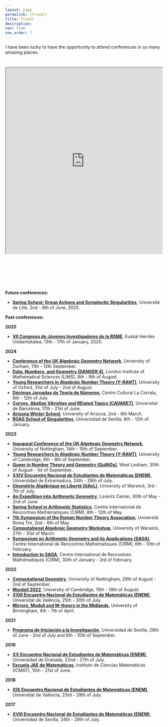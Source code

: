 ```yaml
---
layout: page
permalink: /travel/
title: Travel
description:
nav: true
nav_order: 7
---
```


I have been lucky to have the opportunity to attend conferences in so many amazing places:

<div style="padding-bottom: 100px; padding-top: 25px;">
<iframe src="https://www.google.com/maps/d/u/0/embed?mid=1Ncw7Nk53230Ksm88iNadywhDT4TyXOY&ehbc=2E312F&noprof=1" width='100%' height='600px'></iframe>
</div>
<!--
```geojson
{"type":"FeatureCollection","features":[{"type":"Feature","properties":{"name":"Young Researchers in Algebraic Number Theory","marker-size":"medium","marker-symbol":"circle-stroked","popupContent":"University of Oxford","color":"#0022a8"},"geometry":{"coordinates":[-1.2618500000021982,51.76008282885644],"type":"Point"},"id":0},{"type":"Feature","properties":{"name":"Arizona Winter School","marker-size":"medium","marker-symbol":"circle-stroked","color":"#0022a8"},"geometry":{"coordinates":[-110.9532087288355,32.22941638640397],"type":"Point"},"id":1},{"type":"Feature","properties":{"name":"RGAS School of Singularities","marker-size":"medium","marker-symbol":"circle-stroked","color":"#0022a8"},"geometry":{"coordinates":[-5.9873032711618634,37.359047263899924],"type":"Point"},"id":2},{"type":"Feature","properties":{"name":"Inaugural Conference of the UK Algebraic Geometry Network","marker-size":"medium","marker-symbol":"circle-stroked","color":"#0022a8"},"geometry":{"coordinates":[-1.1922857288347188,52.94054576716863],"type":"Point"},"id":3},{"type":"Feature","properties":{"name":"Young Researchers in Algebraic Number Theory","marker-size":"medium","marker-symbol":"circle-stroked","color":"#0022a8"},"geometry":{"coordinates":[0.10292962069397049,52.20961825190716],"type":"Point"},"id":4},{"type":"Feature","properties":{"name":"Queer in Number Theory and Geometry","marker-size":"medium","marker-symbol":"circle-stroked","color":"#0022a8"},"geometry":{"coordinates":[0.7267890182767189,52.72119333656332],"type":"Point"},"id":5},{"type":"Feature","properties":{"name":"Géometrie Algébrique en Liberté","marker-size":"medium","marker-symbol":"circle-stroked","color":"#0022a8"},"geometry":{"coordinates":[-1.5597556555200924,52.384145529324826],"type":"Point"},"id":6},{"type":"Feature","properties":{"name":"An Expedition into Arithmetic Geometry","marker-size":"medium","marker-symbol":"circle-stroked","color":"#0022a8"},"geometry":{"coordinates":[4.458037809619668,52.16885195358776],"type":"Point"},"id":7},{"type":"Feature","properties":{"name":"Spring School in Arithmetic Statistics","marker-size":"medium","marker-symbol":"circle-stroked","color":"#0022a8"},"geometry":{"coordinates":[5.443061613864899,43.22995736383319],"type":"Point"},"id":8},{"type":"Feature","properties":{"name":"7th Symposium of the Roman Number Theory Association","marker-size":"medium","marker-symbol":"circle-stroked","color":"#0022a8"},"geometry":{"coordinates":[12.49025405080991,41.89446931595731],"type":"Point"},"id":9},{"type":"Feature","properties":{"name":"Mirrors, Moduli and M-theory in the Midlands","marker-size":"medium","marker-symbol":"circle-stroked","color":"#0022a8"},"geometry":{"coordinates":[-1.9304701360220236,52.449141765822276],"type":"Point"},"id":10},{"type":"Feature","properties":{"name":"Data, Numbers, and Geometry","marker-size":"medium","marker-symbol":"circle-stroked","popupContent":"","color":"#0022a8"},"geometry":{"coordinates":[-0.14255996423071338,51.509781028382235],"type":"Point"},"id":11},{"type":"Feature","properties":{"name":"Décimas Jornadas de Teoría de Números","marker-size":"medium","marker-symbol":"circle-stroked","color":"#0022a8"},"geometry":{"coordinates":[-3.708341818941733,40.408083579644796],"type":"Point"},"id":12},{"type":"Feature","properties":{"name":"This is where I am from!","marker-size":"medium","marker-symbol":"star","color":"#fff700"},"geometry":{"coordinates":[-5.6640983288122015,40.96499572480465],"type":"Point"},"id":13},{"type":"Feature","properties":{"name":"Curves, Abelian VArieties and RElated Topics","marker-size":"medium","marker-symbol":"circle-stroked","color":"#0022a8"},"geometry":{"coordinates":[2.163737813491281,41.38661802473777],"type":"Point"},"id":14}]}
```
Let's try a second map:
<iframe width='100%' height='400px' src="https://api.mapbox.com/styles/v1/alvarogohe/cm02jda1d00b101ph2zkxc3yr.html?title=false&access_token=pk.eyJ1IjoiYWx2YXJvZ29oZSIsImEiOiJjbTAyajlobXYwMXczMmpxbDdzcjJmaWd3In0.jA3FKCULSm6xzs4zw6cgKA&zoomwheel=false#4.73/40.01/4.09" title="Travelling Conference" style="border:none;"></iframe>
**These are the conferences I am planning to attend next:**
-->

**Future conferences:**

<ul>
<li><a style="font-weight:bold" href="https://www.mathconf.org/gass2025">Spring School: Group Actions and Symplectic Singularities</a>, Université de Lille, 2nd - 6th of June, 2025.</li>
</ul>

**Past conferences:**

**2025**

<ul>
<li><a style="font-weight:bold" href="https://jovenes2025.rsme.es/index.html">VII Congreso de Jóvenes Investigadores de la RSME</a>, Euskal Herriko Unibertsitatea, 13th - 17th of January, 2025.</li>
</ul>

**2024**

<ul>
<li><a style="font-weight:bold" href="https://www.ukagnetwork.org/past-activities/durham-september-2024">Conference of the UK Algebraic Geometry Network</a>, University of Durham, 11th - 12th September.</li>
<li><a style="font-weight:bold" href="https://sites.google.com/view/danger4workshop">Data, Numbers, and Geometry (DANGER 4)</a>, London Institute of Mathematical Sciences (LIMS), 8th - 9th of August.</li>
<li><a style="font-weight:bold" href="https://y-rant.github.io/">Young Researchers in Algebraic Number Theory (Y-RANT)</a>, University of Oxford, 31st of July - 2nd of August.</li>
<li><a style="font-weight:bold" href="https://www.icmat.es/es/actualidad/09-07-24-2/">Décimas Jornadas de Teoría de Números</a>, Centro Cultural La Corrala, 8th - 12th of July.</li>
<li><a style="font-weight:bold" href="http://emiliano.ambrosi.perso.math.cnrs.fr/CAVARETpage/Cavaretmain.html">Curves, Abelian VArieties and RElated Topics (CAVARET)</a>, Universitat de Barcelona, 17th - 21st of June.</li>
<li><a style="font-weight:bold" href="https://swc-math.github.io/aws/2024/index.html">Arizona Winter School</a>, University of Arizona, 2nd - 6th March.</li>
<li><a style="font-weight:bold" href="https://sites.google.com/view/sevillargas/rgas-sevilla">RGAS School of Singularities</a>, Universidad de Sevilla, 8th - 12th of January.</li>
</ul>

**2023**

<ul>
<li><a style="font-weight:bold" href="https://www.ukagnetwork.org/past-activities/nottingham-september-2023">Inaugural Conference of the UK Algebraic Geometry Network</a>, University of Nottingham, 14th - 15th of September.</li>
<li><a style="font-weight:bold" href="https://y-rant.github.io/historic/YRANT5/">Young Researchers in Algebraic Number Theory (Y-RANT)</a>, University of Cambridge, 6th - 8th of September.</li>
<li><a style="font-weight:bold" href="https://quings-workshop.github.io/2023/">Queer in Number Theory and Geometry (QuINGs)</a>, West Lexham, 30th of August - 1st of September.</li>
<li><a style="font-weight:bold" href="https://enem.anem.es/2023/">XXIV Encuentro Nacional de Estudiantes de Matemáticas (ENEM)</a>, Universidad de Extremadura, 24th - 29th of July.</li>
<li><a style="font-weight:bold" href="https://sites.google.com/view/gaelxxx/home">Géométrie Algébrique en Liberté (GAeL)</a>, University of Warwick, 3rd - 7th of July.</li>
<li><a style="font-weight:bold" href="https://www.lorentzcenter.nl/an-expedition-into-arithmetic-geometry.html">An Expedition into Arithmetic Geometry</a>, Lorentz Center, 30th of May - 2nd of June.</li>
<li><a style="font-weight:bold" href="https://conferences.cirm-math.fr/2679.html">Spring School in Arithmetic Statistics</a>, Centre International de Rencontres Mathématiques (CIRM), 8th - 12th of May.</li>
<li><a style="font-weight:bold" href="http://www.rnta.eu/7MSRNTA/index.html">7th Symposium of the Roman Number Theory Association</a>, Università Roma Tre, 2nd - 6th of May.</li>
<li><a style="font-weight:bold" href="https://sites.google.com/view/warwickcompalggeom/home">Computational Algebraic Geometry Workshop</a>, University of Warwick, 27th - 31st of March.</li>
<li><a style="font-weight:bold" href="https://conferences.cirm-math.fr/2802.html">Symposium on Arithmetic Geometry and its Applications (SAGA)</a>, Centre International de Rencontres Mathématiques (CIRM), 6th - 10th of February.</li>
<li><a style="font-weight:bold" href="https://conferences.cirm-math.fr/2801.html">Introduction to SAGA</a>, Centre International de Rencontres Mathématiques (CIRM), 30th of January - 3rd of February.</li>
</ul>

**2022**

<ul>
<li><a style="font-weight:bold" href="https://sites.google.com/view/computationalgeometry22/home">Computational Geometry</a>, University of Nottingham, 29th of August - 2nd of September.</li>
<li><a style="font-weight:bold" href="https://talks.cam.ac.uk/talk/index/174734">Mordell 2022</a>, University of Cambridge, 15th - 19th of August.</li>
<li><a style="font-weight:bold" href="https://enem.anem.es/2022/">XXIII Encuentro Nacional de Estudiantes de Matemáticas (ENEM)</a>, Universitat de València, 25th - 30th of July.</li>
<li><a style="font-weight:bold" href="https://sites.google.com/view/m3midlands">Mirrors, Moduli and M-theory in the Midlands</a>, University of Birmingham, 4th - 7th of April.</li>
</ul>

**2021**

<ul>
<li><a style="font-weight:bold" href="https://www.imus.us.es/images/stories/pdf/Call%20PI3%20L29_signed.pdf">Programa de Iniciación a la Investigación</a>, Universidad de Sevilla, 28th of June - 2nd of July and 6th - 10th of September.</li>
</ul>

**2019**

<ul>
<li><a style="font-weight:bold" href="http://enemgranada.anemat.com/xx-enem-2019/">XX Encuentro Nacional de Estudiantes de Matemáticas (ENEM)</a>, Universidad de Granada, 22nd - 27th of July.</li>
<li><a style="font-weight:bold" href="https://www.icmat.es/es/actividades/escuela-jae/programa2019/">Escuela JAE de Matemáticas</a>, Instituto de Ciencias Matemáticas (ICMAT), 10th - 21st of June.</li>
</ul>

**2018**

<ul>
<li><a style="font-weight:bold" href="http://valenem.anemat.com/">XIX Encuentro Nacional de Estudiantes de Matemáticas (ENEM)</a>, Universitat de València, 23rd - 28th of July.</li>
</ul>

**2017**

<ul>
<li><a style="font-weight:bold" href="http://enemsevilla.anemat.com/">XVIII Encuentro Nacional de Estudiantes de Matemáticas (ENEM)</a>, Universidad de Sevilla, 24th - 29th of July.</li>
</ul>
